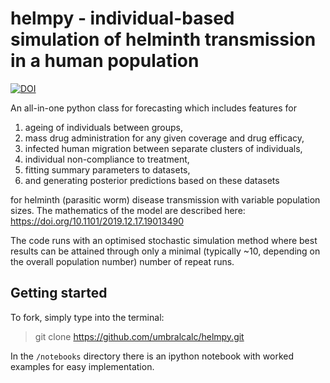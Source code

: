# helmpy - individual-based simulation of helminth transmission in a human population  

[![DOI](https://zenodo.org/badge/DOI/10.5281/zenodo.4680032.svg)](https://doi.org/10.5281/zenodo.4680032)

An all-in-one python class for forecasting which includes features for

1. ageing of individuals between groups,
2. mass drug administration for any given coverage and drug efficacy,
3. infected human migration between separate clusters of individuals,
4. individual non-compliance to treatment,
5. fitting summary parameters to datasets,
6. and generating posterior predictions based on these datasets 

for helminth (parasitic worm) disease transmission with variable population sizes. The mathematics of the model are described here: https://doi.org/10.1101/2019.12.17.19013490

The code runs with an optimised stochastic simulation method where best results can be attained through only a minimal (typically ~10, depending on the overall population number) number of repeat runs.

## Getting started

To fork, simply type into the terminal:

> git clone https://github.com/umbralcalc/helmpy.git

In the `/notebooks` directory there is an ipython notebook with worked examples for easy implementation.
